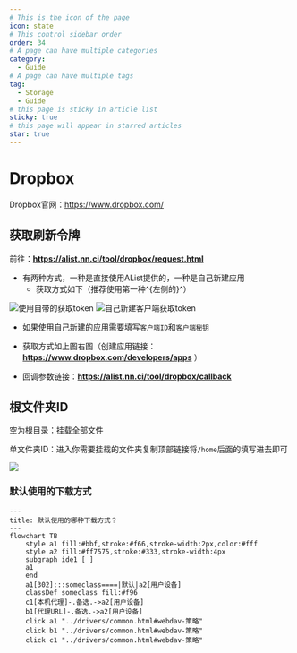 ```yaml
---
# This is the icon of the page
icon: state
# This control sidebar order
order: 34
# A page can have multiple categories
category:
  - Guide
# A page can have multiple tags
tag:
  - Storage
  - Guide
# this page is sticky in article list
sticky: true
# this page will appear in starred articles
star: true
---
```


# Dropbox

Dropbox官网：https://www.dropbox.com/



## **获取刷新令牌**

前往：**https://alist.nn.ci/tool/dropbox/request.html**

- 有两种方式，一种是直接使用AList提供的，一种是自己新建应用
  - 获取方式如下（推荐使用第一种^{左侧的}^）

<div class="image-preview">  
    <img src="/img/drivers/dropbox/dropbox-1.png" alt="使用自带的获取token" title="使用自带的获取token"/>
    <img src="/img/drivers/dropbox/dropbox-2.png" alt="自己新建客户端获取token" title="自己新建客户端获取token"/>
</div>

- 如果使用自己新建的应用需要填写`客户端ID`和`客户端秘钥`

- 获取方式如上图右图（创建应用链接：**https://www.dropbox.com/developers/apps** ）

- 回调参数链接：**https://alist.nn.ci/tool/dropbox/callback**



## **根文件夹ID**

空为根目录：挂载全部文件

单文件夹ID：进入你需要挂载的文件夹复制顶部链接将`/home`后面的填写进去即可

![](/img/drivers/dropbox/folder_id.png)




### **默认使用的下载方式**


```mermaid
---
title: 默认使用的哪种下载方式？
---
flowchart TB
    style a1 fill:#bbf,stroke:#f66,stroke-width:2px,color:#fff
    style a2 fill:#ff7575,stroke:#333,stroke-width:4px
    subgraph ide1 [ ]
    a1
    end
    a1[302]:::someclass====|默认|a2[用户设备]
    classDef someclass fill:#f96
    c1[本机代理]-.备选.->a2[用户设备]
    b1[代理URL]-.备选.->a2[用户设备]
    click a1 "../drivers/common.html#webdav-策略"
    click b1 "../drivers/common.html#webdav-策略"
    click c1 "../drivers/common.html#webdav-策略"
```
